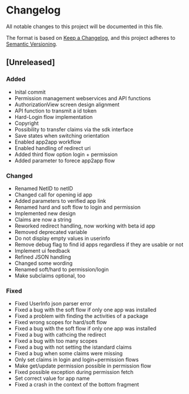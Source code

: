 # Changelog
All notable changes to this project will be documented in this file.

The format is based on [Keep a Changelog](https://keepachangelog.com/en/1.0.0/),
and this project adheres to [Semantic Versioning](https://semver.org/spec/v2.0.0.html).

## [Unreleased]
### Added
- Inital commit
- Permission management webservices and API functions
- AuthorizationView screen design alignment
- API function to transmit a id token
- Hard-Login flow implementation
- Copyright 
- Possibility to transfer claims via the sdk interface
- Save states when switching orientation
- Enabled app2app workflow
- Enabled handling of redirect uri
- Added third flow option login + permission
- Added parameter to forece app2app flow

### Changed
- Renamed NetID to netID
- Changed call for opening id app
- Added parameters to verified app link
- Renamed hard and soft flow to login and permission
- Implemented new design
- Claims are now a string
- Reworked redirect handling, now working with beta id app
- Removed deprecated variable
- Do not display empty values in userinfo
- Remove debug flag to find id apps regardless if they are usable or not
- Implement ui feedback
- Refined JSON handling
- Changed some wording
- Renamed soft/hard to permission/login
- Make subclaims optional, too

### Fixed
- Fixed UserInfo json parser error
- Fixed a bug with the soft flow if only one app was installed
- Fixed a problem with finding the activities of a package
- Fixed wrong scopes for hard/soft flow
- Fixed a bug with the soft flow if only one app was installed
- Fixed a bug with cathcing the redirect
- Fixed a bug with too many scopes
- Fixed a bug with not setting the istandard claims
- Fixed a bug when some claims were missing
- Only set claims in login and login+permission flows
- Make get/update permission possible in permission flow
- Fixed possible exception during permission fetch
- Set correct value for app name
- Fixed a crash in the context of the bottom fragment
 
